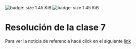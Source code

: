 <img alt="badge: size 1.45 KiB" src="https://img.shields.io/badge/styles-css-9cf" />
<img alt="badge: size 1.45 KiB" src="https://img.shields.io/badge/layout-html-red" />

# Resolución de la clase 7 

Para ver la noticia de referencia hacé click en el siguiente [link](https://tn.com.ar/sociedad/2021/08/28/lucas-dalto-tiene-19-anos-ensena-programacion-gratis-a-traves-de-youtube-y-ayudo-a-muchos-a-conseguir-trabajo/)
